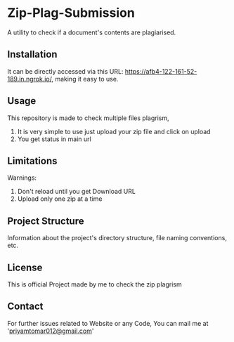 # Zip-Plag-Submission

A utility to check if a document's contents are plagiarised.

## Installation
It can be directly accessed via this URL: https://afb4-122-161-52-189.in.ngrok.io/, 
making it easy to use.

## Usage

This repository is made to check multiple files plagrism,
1. It is very simple to use just upload your zip file and click on upload
2. You get status in main url


## Limitations

Warnings:
1. Don't reload until you get Download URL
2. Upload only one zip at a time

## Project Structure

Information about the project's directory structure, file naming conventions, etc.

## License

This is official Project made by me to check the zip plagrism

## Contact

For further issues related to Website or any Code, 
You can mail me at 'priyamtomar012@gmail.com'